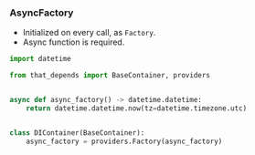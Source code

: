 ### AsyncFactory
- Initialized on every call, as `Factory`.
- Async function is required.
```python
import datetime

from that_depends import BaseContainer, providers


async def async_factory() -> datetime.datetime:
    return datetime.datetime.now(tz=datetime.timezone.utc)


class DIContainer(BaseContainer):
    async_factory = providers.Factory(async_factory)
```
